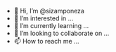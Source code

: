 - 👋 Hi, I’m @sizamponeza
- 👀 I’m interested in ...
- 🌱 I’m currently learning ...
- 💞️ I’m looking to collaborate on ...
- 📫 How to reach me ...

<!---
sizamponeza/sizamponeza is a ✨ special ✨ repository because its `README.md` (this file) appears on your GitHub profile.
You can click the Preview link to take a look at your changes.
--->
